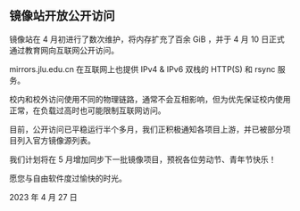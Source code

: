 ## 镜像站开放公开访问

镜像站在 4 月初进行了数次维护，将内存扩充了百余 GiB ，并于 4 月 10 日正式通过教育网向互联网公开访问。

mirrors.jlu.edu.cn 在互联网上也提供 IPv4 & IPv6 双栈的 HTTP(S) 和 rsync 服务。

校内和校外访问使用不同的物理链路，通常不会互相影响，但为优先保证校内使用正常，在负载过高时也可能限制互联网访问。

目前，公开访问已平稳运行半个多月，我们正积极通知各项目上游，并已被部分项目列入官方镜像源列表。

我们计划将在 5 月增加同步下一批镜像项目，预祝各位劳动节、青年节快乐！

愿您与自由软件度过愉快的时光。

2023 年 4 月 27 日
